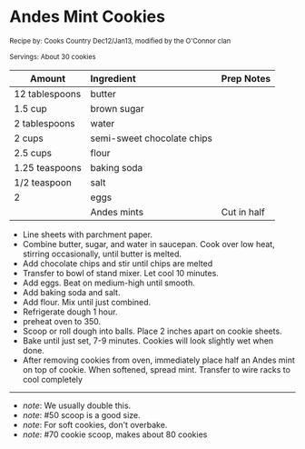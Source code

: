 # Andes Mint Cookies

<small>Recipe by: Cooks Country Dec12/Jan13, modified by the O'Connor clan</small>

<small>Servings: About 30 cookies</small>

| Amount         | Ingredient                 | Prep Notes    |
| -------------- | :------------------------- | :------------ |
| 12 tablespoons | butter                     |               |
| 1.5 cup        | brown sugar                |               |
| 2 tablespoons  | water                      |               |
| 2 cups         | semi-sweet chocolate chips |               |
| 2.5 cups       | flour                      |               |
| 1.25 teaspoons | baking soda                |               |
| 1/2 teaspoon   | salt                       |               |
| 2              | eggs                       |               |
|                | Andes mints                | Cut in half   |


- Line sheets with parchment paper.
- Combine butter, sugar, and water in saucepan. Cook over low heat, stirring occasionally, until butter is melted. 
- Add chocolate chips and stir until chips are melted
- Transfer to bowl of stand mixer. Let cool 10 minutes.
- Add eggs. Beat on medium-high until smooth.
- Add baking soda and salt.
- Add flour. Mix until just combined.
- Refrigerate dough 1 hour.
- preheat oven to 350.
- Scoop or roll dough into balls. Place 2 inches apart on cookie sheets.
- Bake until just set, 7-9 minutes. Cookies will look slightly wet when done.
- After removing cookies from oven, immediately place half an Andes mint on top of cookie. When softened, spread mint. Transfer to wire racks to cool completely

---

- _note_: We usually double this.
- _note_: #50 scoop is a good size.
- _note_: For soft cookies, don't overbake. 
- _note_: #70 cookie scoop, makes about 80 cookies
